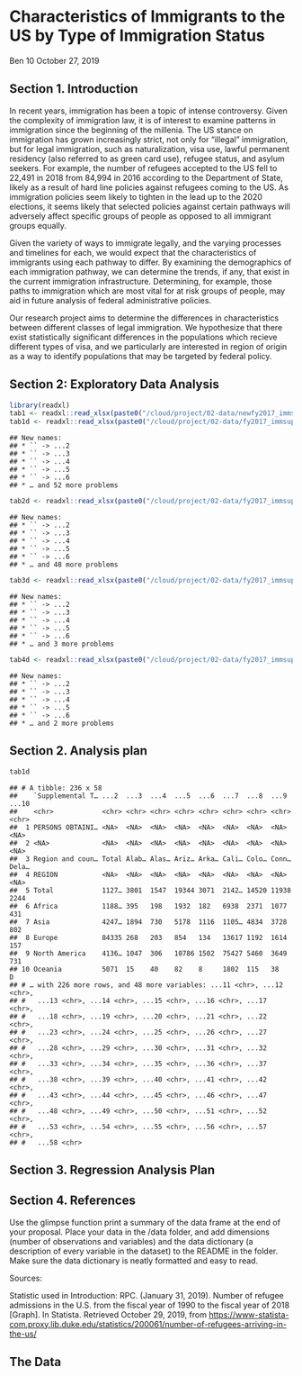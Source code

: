 Characteristics of Immigrants to the US by Type of Immigration Status
================
Ben 10
October 27, 2019

## Section 1. Introduction

In recent years, immigration has been a topic of intense controversy.
Given the complexity of immigration law, it is of interest to examine
patterns in immigration since the beginning of the millenia. The US
stance on immigration has grown increasingly strict, not only for
“illegal” immigration, but for legal immigration, such as
naturalization, visa use, lawful permanent residency (also referred to
as green card use), refugee status, and asylum seekers. For example, the
number of refugees accepted to the US fell to 22,491 in 2018 from 84,994
in 2016 according to the Department of State, likely as a result of hard
line policies against refugees coming to the US. As immigration policies
seem likely to tighten in the lead up to the 2020 elections, it seems
likely that selected policies against certain pathways will adversely
affect specific groups of people as opposed to all immigrant groups
equally.

Given the variety of ways to immigrate legally, and the varying
processes and timelines for each, we would expect that the
characteristics of immigrants using each pathway to differ. By examining
the demographics of each immigration pathway, we can determine the
trends, if any, that exist in the current immigration infrastructure.
Determining, for example, those paths to immigration which are most
vital for at risk groups of people, may aid in future analysis of
federal administrative policies.

Our research project aims to determine the differences in
characteristics between different classes of legal immigration. We
hypothesize that there exist statistically significant differences in
the populations which recieve different types of visa, and we
particularly are interested in region of origin as a way to identify
populations that may be targeted by federal policy.

## Section 2: Exploratory Data Analysis

``` r
library(readxl)
tab1 <- readxl::read_xlsx(paste0("/cloud/project/02-data/newfy2017_immsuptable1d.xlsx"))
tab1d <- readxl::read_xlsx(paste0("/cloud/project/02-data/fy2017_immsuptable1d.xlsx"))
```

    ## New names:
    ## * `` -> ...2
    ## * `` -> ...3
    ## * `` -> ...4
    ## * `` -> ...5
    ## * `` -> ...6
    ## * … and 52 more problems

``` r
tab2d <- readxl::read_xlsx(paste0("/cloud/project/02-data/fy2017_immsuptable2d.xlsx"))
```

    ## New names:
    ## * `` -> ...2
    ## * `` -> ...3
    ## * `` -> ...4
    ## * `` -> ...5
    ## * `` -> ...6
    ## * … and 48 more problems

``` r
tab3d <- readxl::read_xlsx(paste0("/cloud/project/02-data/fy2017_immsuptable3d.xlsx"))
```

    ## New names:
    ## * `` -> ...2
    ## * `` -> ...3
    ## * `` -> ...4
    ## * `` -> ...5
    ## * `` -> ...6
    ## * … and 3 more problems

``` r
tab4d <- readxl::read_xlsx(paste0("/cloud/project/02-data/fy2017_immsuptable4d.xlsx"))
```

    ## New names:
    ## * `` -> ...2
    ## * `` -> ...3
    ## * `` -> ...4
    ## * `` -> ...5
    ## * `` -> ...6
    ## * … and 2 more problems

## Section 2. Analysis plan

``` r
tab1d
```

    ## # A tibble: 236 x 58
    ##    `Supplemental T… ...2  ...3  ...4  ...5  ...6  ...7  ...8  ...9  ...10
    ##    <chr>            <chr> <chr> <chr> <chr> <chr> <chr> <chr> <chr> <chr>
    ##  1 PERSONS OBTAINI… <NA>  <NA>  <NA>  <NA>  <NA>  <NA>  <NA>  <NA>  <NA> 
    ##  2 <NA>             <NA>  <NA>  <NA>  <NA>  <NA>  <NA>  <NA>  <NA>  <NA> 
    ##  3 Region and coun… Total Alab… Alas… Ariz… Arka… Cali… Colo… Conn… Dela…
    ##  4 REGION           <NA>  <NA>  <NA>  <NA>  <NA>  <NA>  <NA>  <NA>  <NA> 
    ##  5 Total            1127… 3801  1547  19344 3071  2142… 14520 11938 2244 
    ##  6 Africa           1188… 395   198   1932  182   6938  2371  1077  431  
    ##  7 Asia             4247… 1894  730   5178  1116  1105… 4834  3728  802  
    ##  8 Europe           84335 268   203   854   134   13617 1192  1614  157  
    ##  9 North America    4136… 1047  306   10786 1502  75427 5460  3649  731  
    ## 10 Oceania          5071  15    40    82    8     1802  115   38    D    
    ## # … with 226 more rows, and 48 more variables: ...11 <chr>, ...12 <chr>,
    ## #   ...13 <chr>, ...14 <chr>, ...15 <chr>, ...16 <chr>, ...17 <chr>,
    ## #   ...18 <chr>, ...19 <chr>, ...20 <chr>, ...21 <chr>, ...22 <chr>,
    ## #   ...23 <chr>, ...24 <chr>, ...25 <chr>, ...26 <chr>, ...27 <chr>,
    ## #   ...28 <chr>, ...29 <chr>, ...30 <chr>, ...31 <chr>, ...32 <chr>,
    ## #   ...33 <chr>, ...34 <chr>, ...35 <chr>, ...36 <chr>, ...37 <chr>,
    ## #   ...38 <chr>, ...39 <chr>, ...40 <chr>, ...41 <chr>, ...42 <chr>,
    ## #   ...43 <chr>, ...44 <chr>, ...45 <chr>, ...46 <chr>, ...47 <chr>,
    ## #   ...48 <chr>, ...49 <chr>, ...50 <chr>, ...51 <chr>, ...52 <chr>,
    ## #   ...53 <chr>, ...54 <chr>, ...55 <chr>, ...56 <chr>, ...57 <chr>,
    ## #   ...58 <chr>

## Section 3. Regression Analysis Plan

## Section 4. References

Use the glimpse function print a summary of the data frame at the end of
your proposal. Place your data in the /data folder, and add dimensions
(number of observations and variables) and the data dictionary (a
description of every variable in the dataset) to the README in the
folder. Make sure the data dictionary is neatly formatted and easy to
read.

Sources:

Statistic used in Introduction: RPC. (January 31, 2019). Number of
refugee admissions in the U.S. from the fiscal year of 1990 to the
fiscal year of 2018 \[Graph\]. In Statista. Retrieved October 29, 2019,
from
<https://www-statista-com.proxy.lib.duke.edu/statistics/200061/number-of-refugees-arriving-in-the-us/>

## The Data
